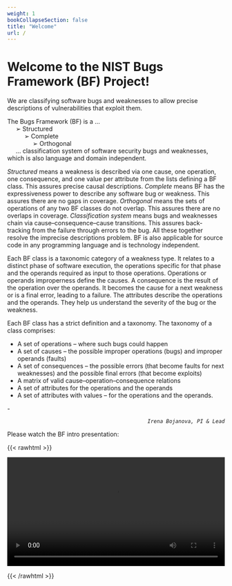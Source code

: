 ```yaml
---
weight: 1
bookCollapseSection: false
title: "Welcome"
url: /
---
```

# Welcome to the NIST Bugs Framework (BF) Project!
<!-- _`---  Irena Bojanova, PI & Lead  ---`_ -->


We are classifying software bugs and weaknesses to allow precise descriptions of vulnerabilities that exploit them.

The Bugs Framework (BF) is a …  
     ➢ Structured  
          ➢ Complete  
               ➢ Orthogonal  
     … classification system of software security bugs and weaknesses, which is also language and domain independent.   

_Structured_ means a weakness is described via one cause, one operation, one consequence, and one value per attribute from the lists defining a BF class. This assures precise causal descriptions. _Complete_ means BF has the expressiveness power to describe any software bug or weakness. This assures there are no gaps in coverage. _Orthogonal_ means the sets of operations of any two BF classes do not overlap. This assures there are no overlaps in coverage. _Classification system_ means bugs and weaknesses chain via cause–consequence–cause transitions. This assures back-tracking from the failure through errors to the bug. All these together resolve the imprecise descriptions problem. BF is also applicable for source code in any programming language and is technology independent. 

Each BF class is a taxonomic  category  of  a  weakness type. It relates to a distinct phase of software execution, the operations specific for that phase and 
the operands required as input to those operations. Operations or operands improperness define the causes. A consequence is the result of the operation over the operands. It becomes the cause for a next weakness or is a final error, leading to a failure. The attributes describe the operations and the operands. 
They help us understand the severity of the bug or the weakness.

Each BF class has a strict definition and a taxonomy. The taxonomy of a class comprises:

*   A set of operations – where such bugs could happen
*   A set of causes – the possible improper operations (bugs) and improper operands (faults)
*   A set of consequences – the possible errors (that become faults for next weaknesses) and the possible
final errors (that become exploits)
*   A matrix of valid cause–operation–consequence relations
*   A set of attributes for the operations and the operands
*   A set of attributes with values – for the operations and the operands.

-<div style="text-align:right">_`Irena Bojanova, PI & Lead`_</div>

Please watch the BF intro presentation:

{{< rawhtml >}} 

<video width=100% controls autoplay>
    <source src="https://drive.google.com/file/d/1EAey8j6bLzQ1ut9lPYenw3c6WZdklrCg/view" type="video/mp4">
</video>

{{< /rawhtml >}}
